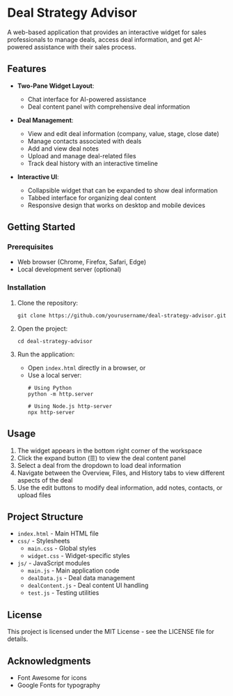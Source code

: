 # Deal Strategy Advisor

A web-based application that provides an interactive widget for sales professionals to manage deals, access deal information, and get AI-powered assistance with their sales process.

## Features

- **Two-Pane Widget Layout**:
  - Chat interface for AI-powered assistance
  - Deal content panel with comprehensive deal information

- **Deal Management**:
  - View and edit deal information (company, value, stage, close date)
  - Manage contacts associated with deals
  - Add and view deal notes
  - Upload and manage deal-related files
  - Track deal history with an interactive timeline

- **Interactive UI**:
  - Collapsible widget that can be expanded to show deal information
  - Tabbed interface for organizing deal content
  - Responsive design that works on desktop and mobile devices

## Getting Started

### Prerequisites

- Web browser (Chrome, Firefox, Safari, Edge)
- Local development server (optional)

### Installation

1. Clone the repository:
   ```
   git clone https://github.com/yourusername/deal-strategy-advisor.git
   ```

2. Open the project:
   ```
   cd deal-strategy-advisor
   ```

3. Run the application:
   - Open `index.html` directly in a browser, or
   - Use a local server:
     ```
     # Using Python
     python -m http.server
     
     # Using Node.js http-server
     npx http-server
     ```

## Usage

1. The widget appears in the bottom right corner of the workspace
2. Click the expand button (☰) to view the deal content panel
3. Select a deal from the dropdown to load deal information
4. Navigate between the Overview, Files, and History tabs to view different aspects of the deal
5. Use the edit buttons to modify deal information, add notes, contacts, or upload files

## Project Structure

- `index.html` - Main HTML file
- `css/` - Stylesheets
  - `main.css` - Global styles
  - `widget.css` - Widget-specific styles
- `js/` - JavaScript modules
  - `main.js` - Main application code
  - `dealData.js` - Deal data management
  - `dealContent.js` - Deal content UI handling
  - `test.js` - Testing utilities

## License

This project is licensed under the MIT License - see the LICENSE file for details.

## Acknowledgments

- Font Awesome for icons
- Google Fonts for typography 